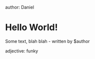author: Daniel 

# Hello World!

Some text, blah blah - written by $author

<section src='mysubsection.md'>
adjective: funky
</section>
